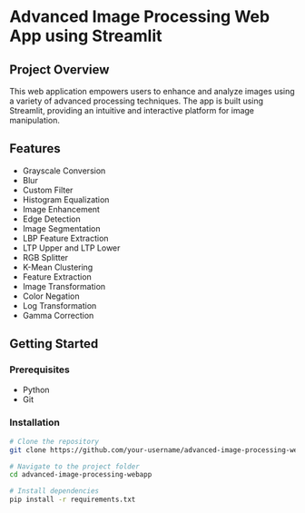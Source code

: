 # Advanced Image Processing Web App using Streamlit

## Project Overview

This web application empowers users to enhance and analyze images using a variety of advanced processing techniques. The app is built using Streamlit, providing an intuitive and interactive platform for image manipulation.

## Features

- Grayscale Conversion
- Blur
- Custom Filter
- Histogram Equalization
- Image Enhancement
- Edge Detection
- Image Segmentation
- LBP Feature Extraction
- LTP Upper and LTP Lower
- RGB Splitter
- K-Mean Clustering
- Feature Extraction
- Image Transformation
- Color Negation
- Log Transformation
- Gamma Correction

## Getting Started

### Prerequisites

- Python
- Git

### Installation

```bash
# Clone the repository
git clone https://github.com/your-username/advanced-image-processing-webapp.git

# Navigate to the project folder
cd advanced-image-processing-webapp

# Install dependencies
pip install -r requirements.txt
